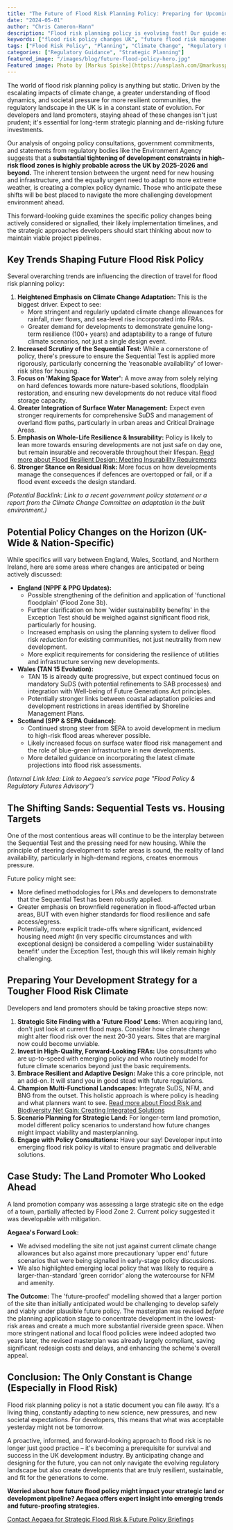 ```yaml
---
title: "The Future of Flood Risk Planning Policy: Preparing for Upcoming Regulatory Changes"
date: "2024-05-01"
author: "Chris Cameron-Hann"
description: "Flood risk planning policy is evolving fast! Our guide explores upcoming regulatory changes in the UK & helps developers prepare for a more challenging future."
keywords: ["flood risk policy changes UK", "future flood risk management", "NPPF updates flood risk", "climate change planning policy", "environmental regulations development"]
tags: ["Flood Risk Policy", "Planning", "Climate Change", "Regulatory Update", "Future Development"]
categories: ["Regulatory Guidance", "Strategic Planning"]
featured_image: "/images/blog/future-flood-policy-hero.jpg"
Featured image: Photo by [Markus Spiske](https://unsplash.com/@markusspiske) on [Unsplash](https://unsplash.com/photos/a-green-flag-with-the-words-vegan-on-it-hVJEmJPDfeg)
---
```


The world of flood risk planning policy is anything but static. Driven by the escalating impacts of climate change, a greater understanding of flood dynamics, and societal pressure for more resilient communities, the regulatory landscape in the UK is in a constant state of evolution. For developers and land promoters, staying ahead of these changes isn't just prudent; it's essential for long-term strategic planning and de-risking future investments.

Our analysis of ongoing policy consultations, government commitments, and statements from regulatory bodies like the Environment Agency suggests that a **substantial tightening of development constraints in high-risk flood zones is highly probable across the UK by 2025-2026 and beyond.** The inherent tension between the urgent need for new housing and infrastructure, and the equally urgent need to adapt to more extreme weather, is creating a complex policy dynamic. Those who anticipate these shifts will be best placed to navigate the more challenging development environment ahead.

This forward-looking guide examines the specific policy changes being actively considered or signalled, their likely implementation timelines, and the strategic approaches developers should start thinking about now to maintain viable project pipelines.

## Key Trends Shaping Future Flood Risk Policy

Several overarching trends are influencing the direction of travel for flood risk planning policy:

1.  **Heightened Emphasis on Climate Change Adaptation:** This is the biggest driver. Expect to see:
    *   More stringent and regularly updated climate change allowances for rainfall, river flows, and sea-level rise incorporated into FRAs.
    *   Greater demand for developments to demonstrate genuine long-term resilience (100+ years) and adaptability to a range of future climate scenarios, not just a single design event.
2.  **Increased Scrutiny of the Sequential Test:** While a cornerstone of policy, there's pressure to ensure the Sequential Test is applied more rigorously, particularly concerning the 'reasonable availability' of lower-risk sites for housing.
3.  **Focus on 'Making Space for Water':** A move away from solely relying on hard defences towards more nature-based solutions, floodplain restoration, and ensuring new developments do not reduce vital flood storage capacity.
4.  **Greater Integration of Surface Water Management:** Expect even stronger requirements for comprehensive SuDS and management of overland flow paths, particularly in urban areas and Critical Drainage Areas.
5.  **Emphasis on Whole-Life Resilience & Insurability:** Policy is likely to lean more towards ensuring developments are not just safe on day one, but remain insurable and recoverable throughout their lifespan.
    [Read more about Flood Resilient Design: Meeting Insurability Requirements](https://aegaea.com/about-us/news/flood-resilient-design-insurability-guide/)
6.  **Stronger Stance on Residual Risk:** More focus on how developments manage the consequences if defences are overtopped or fail, or if a flood event exceeds the design standard.

*(Potential Backlink: Link to a recent government policy statement or a report from the Climate Change Committee on adaptation in the built environment.)*

## Potential Policy Changes on the Horizon (UK-Wide & Nation-Specific)

While specifics will vary between England, Wales, Scotland, and Northern Ireland, here are some areas where changes are anticipated or being actively discussed:

*   **England (NPPF & PPG Updates):**
    *   Possible strengthening of the definition and application of 'functional floodplain' (Flood Zone 3b).
    *   Further clarification on how 'wider sustainability benefits' in the Exception Test should be weighed against significant flood risk, particularly for housing.
    *   Increased emphasis on using the planning system to deliver flood risk *reduction* for existing communities, not just neutrality from new development.
    *   More explicit requirements for considering the resilience of utilities and infrastructure serving new developments.
*   **Wales (TAN 15 Evolution):**
    *   TAN 15 is already quite progressive, but expect continued focus on mandatory SuDS (with potential refinements to SAB processes) and integration with Well-being of Future Generations Act principles.
    *   Potentially stronger links between coastal adaptation policies and development restrictions in areas identified by Shoreline Management Plans.
*   **Scotland (SPP & SEPA Guidance):**
    *   Continued strong steer from SEPA to avoid development in medium to high-risk flood areas wherever possible.
    *   Likely increased focus on surface water flood risk management and the role of blue-green infrastructure in new developments.
    *   More detailed guidance on incorporating the latest climate projections into flood risk assessments.

*(Internal Link Idea: Link to Aegaea's service page "Flood Policy & Regulatory Futures Advisory")*

## The Shifting Sands: Sequential Tests vs. Housing Targets

One of the most contentious areas will continue to be the interplay between the Sequential Test and the pressing need for new housing. While the principle of steering development to safer areas is sound, the reality of land availability, particularly in high-demand regions, creates enormous pressure.

Future policy might see:

*   More defined methodologies for LPAs and developers to demonstrate that the Sequential Test has been robustly applied.
*   Greater emphasis on brownfield regeneration in flood-affected urban areas, BUT with even higher standards for flood resilience and safe access/egress.
*   Potentially, more explicit trade-offs where significant, evidenced housing need *might* (in very specific circumstances and with exceptional design) be considered a compelling 'wider sustainability benefit' under the Exception Test, though this will likely remain highly challenging.

## Preparing Your Development Strategy for a Tougher Flood Risk Climate

Developers and land promoters should be taking proactive steps now:

1.  **Strategic Site Finding with a 'Future Flood' Lens:** When acquiring land, don't just look at current flood maps. Consider how climate change might alter flood risk over the next 20-30 years. Sites that are marginal now could become unviable.
2.  **Invest in High-Quality, Forward-Looking FRAs:** Use consultants who are up-to-speed with emerging policy and who routinely model for future climate scenarios beyond just the basic requirements.
3.  **Embrace Resilient and Adaptive Design:** Make this a core principle, not an add-on. It will stand you in good stead with future regulations.
4.  **Champion Multi-Functional Landscapes:** Integrate SuDS, NFM, and BNG from the outset. This holistic approach is where policy is heading and what planners want to see.
    [Read more about Flood Risk and Biodiversity Net Gain: Creating Integrated Solutions](https://aegaea.com/about-us/news/flood-risk-biodiversity-net-gain-integrated-solutions-guide/)
5.  **Scenario Planning for Strategic Land:** For longer-term land promotion, model different policy scenarios to understand how future changes might impact viability and masterplanning.
6.  **Engage with Policy Consultations:** Have your say! Developer input into emerging flood risk policy is vital to ensure pragmatic and deliverable solutions.

## Case Study: The Land Promoter Who Looked Ahead

A land promotion company was assessing a large strategic site on the edge of a town, partially affected by Flood Zone 2. Current policy suggested it was developable with mitigation.

**Aegaea's Forward Look:**

*   We advised modelling the site not just against current climate change allowances but also against more precautionary 'upper end' future scenarios that were being signalled in early-stage policy discussions.
*   We also highlighted emerging local policy that was likely to require a larger-than-standard 'green corridor' along the watercourse for NFM and amenity.

**The Outcome:** The 'future-proofed' modelling showed that a larger portion of the site than initially anticipated would be challenging to develop safely and viably under plausible future policy. The masterplan was revised *before* the planning application stage to concentrate development in the lowest-risk areas and create a much more substantial riverside green space. When more stringent national and local flood policies were indeed adopted two years later, the revised masterplan was already largely compliant, saving significant redesign costs and delays, and enhancing the scheme's overall appeal.

## Conclusion: The Only Constant is Change (Especially in Flood Risk)

Flood risk planning policy is not a static document you can file away. It's a living thing, constantly adapting to new science, new pressures, and new societal expectations. For developers, this means that what was acceptable yesterday might not be tomorrow.

A proactive, informed, and forward-looking approach to flood risk is no longer just good practice – it's becoming a prerequisite for survival and success in the UK development industry. By anticipating change and designing for the future, you can not only navigate the evolving regulatory landscape but also create developments that are truly resilient, sustainable, and fit for the generations to come.

**Worried about how future flood policy might impact your strategic land or development pipeline? Aegaea offers expert insight into emerging trends and future-proofing strategies.**

[Contact Aegaea for Strategic Flood Risk & Future Policy Briefings](https://aegaea.com/about-us/contact/) 
